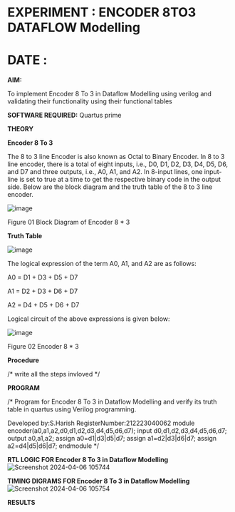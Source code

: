 # EXPERIMENT : ENCODER 8TO3 DATAFLOW Modelling
# DATE :

**AIM:**

To implement  Encoder 8 To 3 in Dataflow Modelling using verilog and validating their functionality using their functional tables

**SOFTWARE REQUIRED:** Quartus prime

**THEORY**

**Encoder 8 To 3**

The 8 to 3 line Encoder is also known as Octal to Binary Encoder. In 8 to 3 line encoder, there is a total of eight inputs, i.e., D0, D1, D2, D3, D4, D5, D6, and D7 and three outputs, i.e., A0, A1, and A2. In 8-input lines, one input-line is set to true at a time to get the respective binary code in the output side. Below are the block diagram and the truth table of the 8 to 3 line encoder.

![image](https://github.com/naavaneetha/ENCODER8TO3DATAFLOW/assets/154305477/0bc242c1-eb9e-4c47-afe5-30428470efc3)

Figure 01  Block Diagram of Encoder 8 * 3

**Truth Table**

![image](https://github.com/naavaneetha/ENCODER8TO3DATAFLOW/assets/154305477/35496b14-ae6e-4cd1-9abd-d6736b576575)

The logical expression of the term A0, A1, and A2 are as follows:

A0 = D1 + D3 + D5 + D7

A1 = D2 + D3 + D6 + D7

A2 = D4 + D5 + D6 + D7

Logical circuit of the above expressions is given below:

![image](https://github.com/naavaneetha/ENCODER8TO3DATAFLOW/assets/154305477/95acaee6-c873-4c75-89eb-ef09fb158053)

Figure 02  Encoder 8 * 3

**Procedure**

/* write all the steps invloved */

**PROGRAM**

/* Program for Encoder 8 To 3 in Dataflow Modelling and verify its truth table in quartus using Verilog programming. 

Developed by:S.Harish RegisterNumber:212223040062 
module encoder(a0,a1,a2,d0,d1,d2,d3,d4,d5,d6,d7); input d0,d1,d2,d3,d4,d5,d6,d7; output a0,a1,a2; assign a0=d1|d3|d5|d7; assign a1=d2|d3|d6|d7; assign a2=d4|d5|d6|d7; endmodule
*/

**RTL LOGIC FOR Encoder 8 To 3 in Dataflow Modelling**
![Screenshot 2024-04-06 105744](https://github.com/harishsivaj/ENCODER8TO3DATAFLOW/assets/145742809/c66a42f7-14f1-444d-9608-e6dab7c62178)

**TIMING DIGRAMS FOR Encoder 8 To 3 in Dataflow Modelling**
![Screenshot 2024-04-06 105754](https://github.com/harishsivaj/ENCODER8TO3DATAFLOW/assets/145742809/a61a5abe-1e93-47e5-8356-1e317a4c57a8)

**RESULTS**




